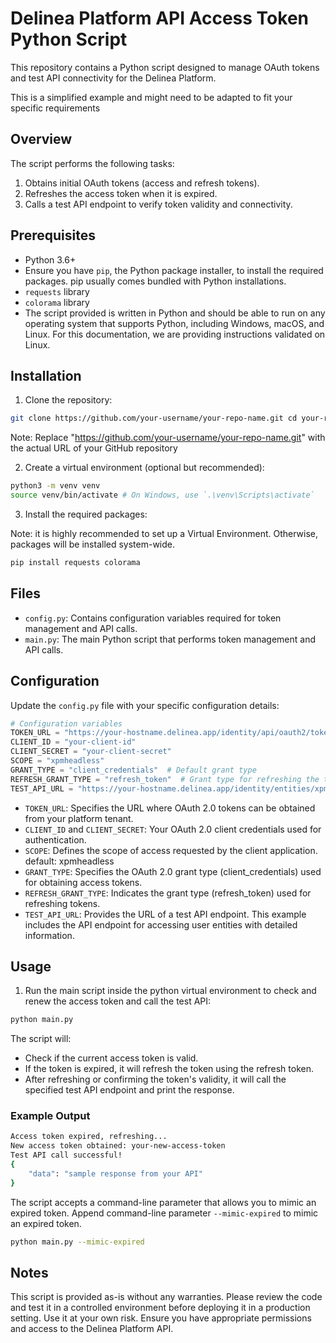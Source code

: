 # Delinea Platform API Access Token Python Script

This repository contains a Python script designed to manage OAuth tokens and test API connectivity for the Delinea Platform.

This is a simplified example and might need to be adapted to fit your specific requirements

## Overview

The script performs the following tasks:
1. Obtains initial OAuth tokens (access and refresh tokens).
2. Refreshes the access token when it is expired.
3. Calls a test API endpoint to verify token validity and connectivity.



## Prerequisites
- Python 3.6+
- Ensure you have `pip`, the Python package installer, to install the required packages. pip usually comes bundled with Python installations.
- `requests` library 
- `colorama` library
- The script provided is written in Python and should be able to run on any operating system that supports Python, including Windows, macOS, and Linux. For this documentation, we are providing instructions validated on Linux.


## Installation

1. Clone the repository:

``` bash
git clone https://github.com/your-username/your-repo-name.git cd your-repo-name
```

Note: Replace "https://github.com/your-username/your-repo-name.git" with the actual URL of your GitHub repository

2. Create a virtual environment (optional but recommended):
``` bash
python3 -m venv venv
source venv/bin/activate # On Windows, use `.\venv\Scripts\activate`
```

3. Install the required packages:

Note: it is highly recommended to set up a Virtual Environment. Otherwise, packages will be installed system-wide. 

``` bash
pip install requests colorama
```

## Files

- `config.py`: Contains configuration variables required for token management and API calls.
- `main.py`: The main Python script that performs token management and API calls.

## Configuration

Update the `config.py` file with your specific configuration details:

```python
# Configuration variables
TOKEN_URL = "https://your-hostname.delinea.app/identity/api/oauth2/token/xpmplatform"
CLIENT_ID = "your-client-id"
CLIENT_SECRET = "your-client-secret"
SCOPE = "xpmheadless"  
GRANT_TYPE = "client_credentials"  # Default grant type
REFRESH_GRANT_TYPE = "refresh_token"  # Grant type for refreshing the token
TEST_API_URL = "https://your-hostname.delinea.app/identity/entities/xpmusers?detail=true"  # Test API endpoint
```

- `TOKEN_URL`: Specifies the URL where OAuth 2.0 tokens can be obtained from your platform tenant.
- `CLIENT_ID` and `CLIENT_SECRET`: Your OAuth 2.0 client credentials used for authentication.
- `SCOPE`: Defines the scope of access requested by the client application. default: xpmheadless
- `GRANT_TYPE`: Specifies the OAuth 2.0 grant type (client_credentials) used for obtaining access tokens. 
- `REFRESH_GRANT_TYPE`: Indicates the grant type (refresh_token) used for refreshing tokens.
- `TEST_API_URL`: Provides the URL of a test API endpoint. This example includes the API endpoint for accessing user entities with detailed information.

## Usage

1. Run the main script inside the python virtual environment to check and renew the access token and call the test API:

``` bash
python main.py
 ```

The script will:

- Check if the current access token is valid.
- If the token is expired, it will refresh the token using the refresh token.
- After refreshing or confirming the token's validity, it will call the specified test API endpoint and print the response.

### Example Output

``` bash
Access token expired, refreshing...
New access token obtained: your-new-access-token
Test API call successful!
{
    "data": "sample response from your API"
}
```

The script accepts a command-line parameter that allows you to mimic an expired token. Append command-line parameter `--mimic-expired` to mimic an expired token.

```bash
python main.py --mimic-expired
```

## Notes
This script is provided as-is without any warranties. Please review the code and test it in a controlled environment before deploying it in a production setting. Use it at your own risk.
Ensure you have appropriate permissions and access to the Delinea Platform API.

